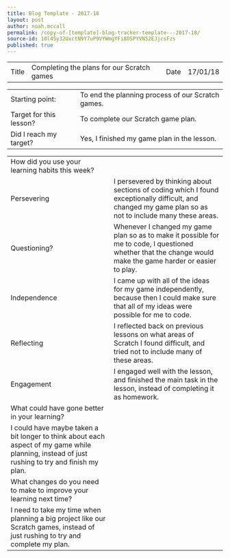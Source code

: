 ```yaml
---
title: Blog Template - 2017-18
layout: post
author: noah.mccall
permalink: /copy-of-[template]-blog-tracker-template---2017-18/
source-id: 10l45y32UxctN9Y7uP9VYWmgYFi8DSPYVN52EJjcsFzs
published: true
---
```

<table>
  <tr>
    <td>Title</td>
    <td>Completing the plans for our Scratch games</td>
    <td>Date</td>
    <td>17/01/18</td>
  </tr>
</table>


<table>
  <tr>
    <td>Starting point:</td>
    <td>To end the planning process of our Scratch games.</td>
  </tr>
  <tr>
    <td>Target for this lesson?</td>
    <td>To complete our Scratch game plan.</td>
  </tr>
  <tr>
    <td>Did I reach my target? </td>
    <td>Yes, I finished my game plan in the lesson.</td>
  </tr>
</table>


<table>
  <tr>
    <td>How did you use your learning habits this week?</td>
    <td></td>
  </tr>
  <tr>
    <td>Persevering</td>
    <td>I persevered by thinking about sections of coding which I found exceptionally difficult, and changed my game plan so as not to include many these areas.</td>
  </tr>
  <tr>
    <td>Questioning?</td>
    <td>Whenever I changed my game plan so as to make it possible for me to code, I questioned whether that the change would make the game harder or easier to play.</td>
  </tr>
  <tr>
    <td>Independence</td>
    <td>I came up with all of the ideas for my game independently, because then I could make sure that all of my ideas were possible for me to code.</td>
  </tr>
  <tr>
    <td>Reflecting</td>
    <td>I reflected back on previous lessons on what areas of Scratch I found difficult, and tried not to include many of these areas. </td>
  </tr>
  <tr>
    <td>Engagement</td>
    <td>I engaged well with the lesson, and finished the main task in the lesson, instead of completing it as homework.</td>
  </tr>
  <tr>
    <td>What could have gone better in your learning?</td>
    <td></td>
  </tr>
  <tr>
    <td>I could have maybe taken a bit longer to think about each aspect of my game while planning, instead of just rushing to try and finish my plan.</td>
    <td></td>
  </tr>
  <tr>
    <td>What changes do you need to make to improve your learning next time?</td>
    <td></td>
  </tr>
  <tr>
    <td>I need to take my time when planning a big project like our Scratch games, instead of just rushing to try and complete my plan.</td>
    <td></td>
  </tr>
</table>


